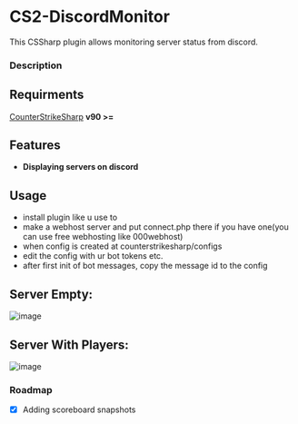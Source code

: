 # CS2-DiscordMonitor
This CSSharp plugin allows monitoring server status from discord.

### Description


## Requirments
[CounterStrikeSharp](https://github.com/roflmuffin/CounterStrikeSharp/) **v90 >=**

## Features
- **Displaying servers on discord**

## Usage
- install plugin like u use to
- make a webhost server and put connect.php there if you have one(you can use free webhosting like 000webhost)
- when config is created at counterstrikesharp/configs
- edit the config with ur bot tokens etc.
- after first init of bot messages, copy the message id to the config

## Server Empty:
![image](https://github.com/Tian7777/DiscordStatus/assets/41808115/3d964799-eb11-4398-ad6d-928a397081e3)
## Server With Players:
![image](https://github.com/Tian7777/DiscordStatus/assets/41808115/89bff31a-6d4d-4c84-a2f0-b71c623ac87b)



### Roadmap
- [x] Adding scoreboard snapshots 
